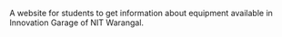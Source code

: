 A website for students to get information about equipment available in Innovation Garage of NIT Warangal.
